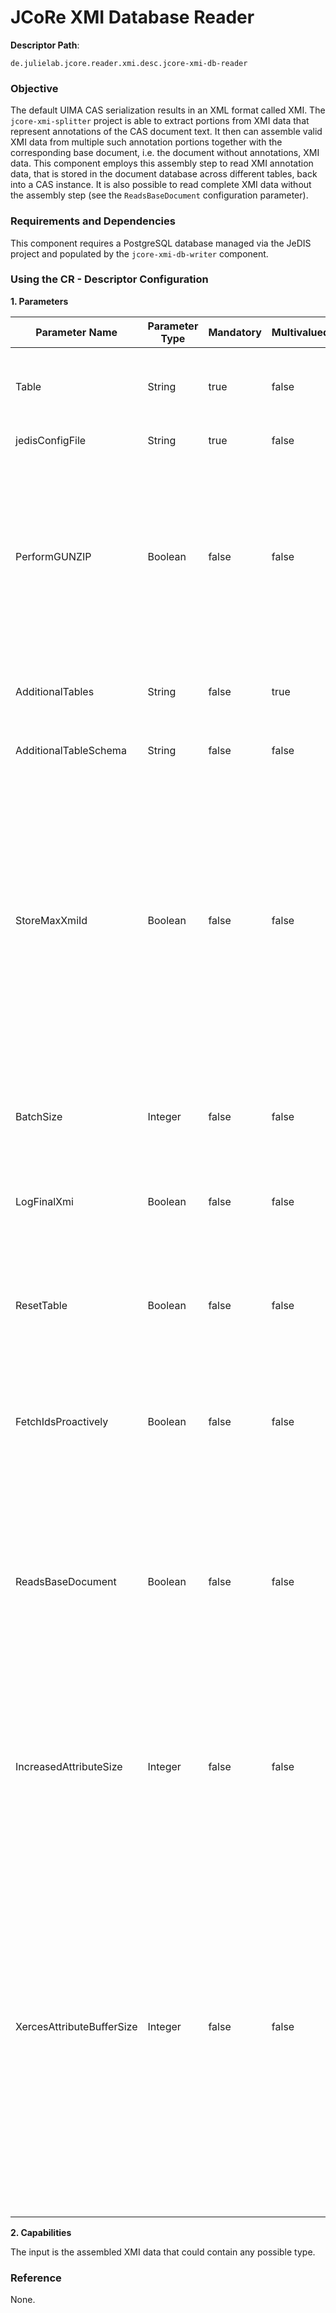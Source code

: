 # JCoRe XMI Database Reader

**Descriptor Path**:
```
de.julielab.jcore.reader.xmi.desc.jcore-xmi-db-reader
```

### Objective
The default UIMA CAS serialization results in an XML format called XMI.
The `jcore-xmi-splitter` project is able to extract portions from XMI data that represent annotations of the CAS document text. It then can assemble valid XMI data from multiple such annotation portions together with the corresponding base document, i.e. the document without annotations, XMI data.
This component employs this assembly step to read XMI annotation data, that is stored in the document database across different tables, back into a CAS instance. It is also possible to read complete XMI data without the assembly step (see the <code>ReadsBaseDocument</code> configuration parameter).

### Requirements and Dependencies
This component requires a PostgreSQL database managed via the JeDIS project and populated by the `jcore-xmi-db-writer` component.

### Using the CR - Descriptor Configuration

**1. Parameters**

| Parameter Name | Parameter Type | Mandatory | Multivalued | Description |
|----------------|----------------|-----------|-------------|-------------|
| Table | String | true | false |  The database subset table to read from. This subset table must reference an XMI data table.   |
| jedisConfigFile | String | true | false |  The JeDIS configuration.   |
| PerformGUNZIP | Boolean | false | false |  Whether the incoming data is in GZIP format. This parameter interacts with the table schema definition of JeDIS. In JeDIS, text columns can be configured to be GZIP-compressed. Then, JeDIS will automatically decompress the data upon retrieval. Thus, this parameter defaults to <code>false</code>.   |
| AdditionalTables | String | false | true | A list of database table names that contain annotations that should be added to the CAS.    |
| AdditionalTableSchema | String | false | false | The schema of the annotation tables. Defaults to <code>xmi_annotation_gzip</code>    |
| StoreMaxXmiId | Boolean | false | false | The maximum XMI ID refers to the element IDs in the XMI serialization format. Since the document and its annotations are distributed across multiple tables, the information which ID range is still free must be maintained separately. This parameter should be set to <code>true</code> if the pipeline contains `jcore-xmi-db-writer` components because those must create valid XMI IDs. Otherwise, the parameter may be set fo <code>false</code>.   |
| BatchSize | Integer | false | false | The number of documents (plus annotations) to be fetched from the database per request. Defaults to 50 (<code>jcore-db-reader</code> default).    |
| LogFinalXmi | Boolean | false | false | Whether or not to write the assembled XMI data to the logger. Only for debug purposes.   |
| ResetTable | Boolean | false | false | Whether the subset table, from which data is read, should be reset at initialization of the reader. Must not be set to <code>true</code> when multiple readers concurrently read from the same subset table.    |
| FetchIdsProactively | Boolean | false | false | When set to <code>true</code>, the next batch of documents will be fetched in a background thread from the database. Defaults to <code>true</code>.    |
| ReadsBaseDocument | Boolean | false | false | Whether this component reads split XMI from multiple tables (or only the base document) or complete, self sufficient XMI files. This is important even when no annotations are loaded since the base document is not stored as valid XMI data itself and required additional data to be read from the database.  |
| IncreasedAttributeSize | Integer | false | false | Low-level XML parser setting. With large documents, e.g. scientific full texts, it happens that an error occurs about too large attribute values. This parameter can be adjusted to avoid this error.  |
| XercesAttributeBufferSize | Integer | false | false | Low-level XML parser setting. Required the JULIE Lab version of the Xerces Parser on the classpath (defaut for this component). For large documents, XML parsing might be extremely slow due to internal buffer resizing. This parameter forces the initial buffer size to be set to the given value, reducing the need for slow resizing. To know if this issue is occurring, the usage of a profiling tool like (j)VisualVM is very helpful. It shows if significant time is spent in the buffer resizing method of the XML parser during program execution.  |


**2. Capabilities**

The input is the assembled XMI data that could contain any possible type.


### Reference
None.
